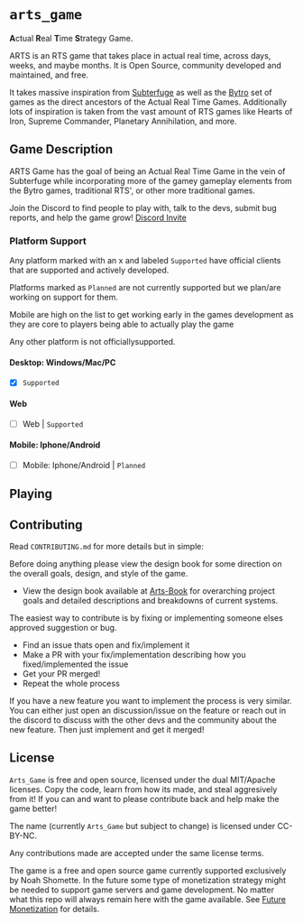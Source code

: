 # `arts_game`

**A**ctual **R**eal **T**ime **S**trategy Game.

ARTS is an RTS game that takes place in actual real time, across days, weeks, and maybe months. It is Open Source, community developed and maintained, and free.

It takes massive inspiration from [Subterfuge](http://subterfuge-game.com/) as well as the [Bytro](https://bytro.com/games/) set of games as the direct ancestors of the Actual Real Time Games. Additionally lots of inspiration is taken from the vast amount of RTS games like Hearts of Iron, Supreme Commander, Planetary Annihilation, and more.

## Game Description

ARTS Game has the goal of being an Actual Real Time Game in the vein of Subterfuge while incorporating more of the gamey gameplay elements from the Bytro games, traditional RTS', or other more traditional games.

Join the Discord to find people to play with, talk to the devs, submit bug reports, and help the game grow! [Discord Invite](https://discord.gg/pVW5tAWRez)

### Platform Support

Any platform marked with an x and labeled `Supported` have official clients that are supported and actively developed.

Platforms marked as `Planned` are not currently supported but we plan/are working on support for them.

Mobile are high on the list to get working early in the games development as they are core to players being able to actually play the game

Any other platform is not officiallysupported.

#### Desktop: Windows/Mac/PC

- [x] `Supported`

#### Web

- [ ] Web | `Supported`

#### Mobile: Iphone/Android

- [ ] Mobile: Iphone/Android | `Planned`

## Playing

## Contributing

Read `CONTRIBUTING.md` for more details but in simple:

Before doing anything please view the design book for some direction on the overall goals, design, and style of the game.

- View the design book available at [Arts-Book](https://noahshomette.github.io/arts_game/) for overarching project goals and detailed descriptions and breakdowns of current systems.

The easiest way to contribute is by fixing or implementing someone elses approved suggestion or bug.

- Find an issue thats open and fix/implement it
- Make a PR with your fix/implementation describing how you fixed/implemented the issue
- Get your PR merged!
- Repeat the whole process

If you have a new feature you want to implement the process is very similar. You can either just open an discussion/issue on the feature or reach out in the discord to discuss with the other devs and the community about the new feature. Then just implement and get it merged!

## License

`Arts_Game` is free and open source, licensed under the dual MIT/Apache licenses. Copy the code, learn from how its made, and steal aggresively from it! If you can and want to please contribute back and help make the game better!

The name (currently `Arts_Game` but subject to change) is licensed under CC-BY-NC.

Any contributions made are accepted under the same license terms.

The game is a free and open source game currently supported exclusively by Noah Shomette. In the future some type of monetization strategy might be needed to support game servers and game development. No matter what this repo will always remain here with the game available. See [Future Monetization](https://noahshomette.github.io/arts_game/future_monetization/) for details.
